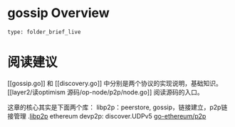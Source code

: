 # gossip Overview
 
```ccard
type: folder_brief_live
```
 

# 阅读建议
[[gossip.go]] 和 [[discovery.go]] 中分别是两个协议的实现说明，基础知识。
[[layer2/读optimism 源码/op-node/p2p/node.go]] 阅读源码的入口。

这章的核心其实是下面两个库：
libp2p：peerstore, gossip，链接建立，p2p链接管理 .[libp2p](https://libp2p.io/)
ethereum devp2p: discover.UDPv5  [go-ethereum/p2p](https://pkg.go.dev/github.com/ethereum/go-ethereum/p2p)



